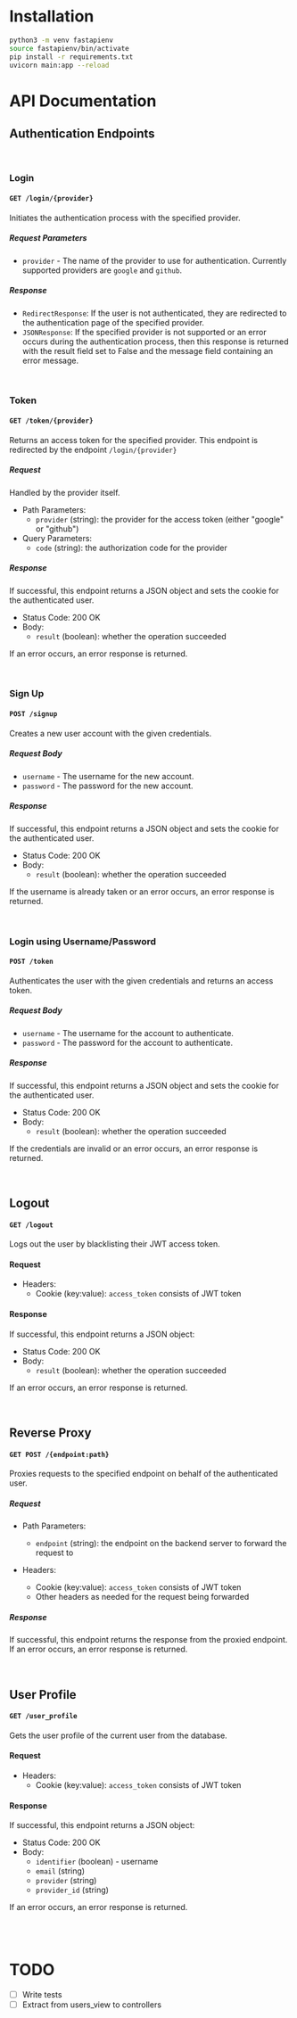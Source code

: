 # Installation  
```bash 
python3 -m venv fastapienv 
source fastapienv/bin/activate 
pip install -r requirements.txt 
uvicorn main:app --reload
```

# API Documentation 

## Authentication Endpoints
<br/>

### Login

#### `GET /login/{provider}`

Initiates the authentication process with the specified provider.

##### Request Parameters

- `provider` - The name of the provider to use for authentication. Currently supported providers are `google` and `github`.

##### Response

- `RedirectResponse`: If the user is not authenticated, they are redirected to the authentication page of the specified provider.
-  `JSONResponse`: If the specified provider is not supported or an error occurs during the authentication process, then this response is returned with the result field set to False and the message field containing an error message.


<br/>

### Token 



#### `GET /token/{provider}`

Returns an access token for the specified provider. This endpoint is redirected by the endpoint `/login/{provider} `

##### Request 
Handled by the provider itself. 

- Path Parameters:
    - `provider` (string): the provider for the access token (either "google" or "github")
- Query Parameters:
    - `code` (string): the authorization code for the provider

##### Response

If successful, this endpoint returns a JSON object and sets the cookie for the authenticated user. 
- Status Code: 200 OK
- Body:
    - `result` (boolean): whether the operation succeeded

If an error occurs, an error response is returned.

<br/>

### Sign Up

#### `POST /signup`

Creates a new user account with the given credentials.

##### Request Body

- `username` - The username for the new account.
- `password` - The password for the new account.

##### Response

If successful, this endpoint returns a JSON object and sets the cookie for the authenticated user. 
- Status Code: 200 OK
- Body:
    - `result` (boolean): whether the operation succeeded


If the username is already taken or an error occurs, an error response is returned.

<br/>

### Login using Username/Password

#### `POST /token`

Authenticates the user with the given credentials and returns an access token.

##### Request Body

- `username` - The username for the account to authenticate.
- `password` - The password for the account to authenticate.

##### Response

If successful, this endpoint returns a JSON object and sets the cookie for the authenticated user. 
- Status Code: 200 OK
- Body:
    - `result` (boolean): whether the operation succeeded


If the credentials are invalid or an error occurs, an error response is returned.

<br/>

## Logout

#### `GET /logout`

Logs out the user by blacklisting their JWT access token.

#### Request

- Headers:
    - Cookie (key:value): `access_token` consists of JWT token

#### Response

If successful, this endpoint returns a JSON object: 
- Status Code: 200 OK
- Body:
    - `result` (boolean): whether the operation succeeded

If an error occurs, an error response is returned.


<br/>

## Reverse Proxy 

#### `GET POST /{endpoint:path}`

Proxies requests to the specified endpoint on behalf of the authenticated user.

##### Request 

- Path Parameters:
    - `endpoint` (string): the endpoint on the backend server to forward the request to

- Headers:
    - Cookie (key:value): `access_token` consists of JWT token
    - Other headers as needed for the request being forwarded

##### Response

If successful, this endpoint returns the response from the proxied endpoint. If an error occurs, an error response is returned.


<br/>

## User Profile

#### `GET /user_profile`

Gets the user profile of the current user from the database. 


#### Request

- Headers:
    - Cookie (key:value): `access_token` consists of JWT token

#### Response

If successful, this endpoint returns a JSON object: 
- Status Code: 200 OK
- Body:
    - `identifier` (boolean) - username 
    - `email` (string)
    - `provider` (string)
    - `provider_id` (string)

If an error occurs, an error response is returned.


<br/>
<br/>

# TODO 

- [ ] Write tests
- [ ] Extract from users_view to controllers
